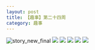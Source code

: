 ```yaml
---
layout: post
title: 【趣事】第二十四周
category: 趣事
---
```

![story_new_final](http://rdr022gcy.hd-bkt.clouddn.com/img/story_new_final_0322.png)
![](http://rc5p5sl4z.hd-bkt.clouddn.com/img/jin-220611-1.jpg)
![](http://rc5p5sl4z.hd-bkt.clouddn.com/img/funny-220611-1.jpg)
![](http://rc5p5sl4z.hd-bkt.clouddn.com/img/funny-220611-2.jpg)
![](http://rc5p5sl4z.hd-bkt.clouddn.com/img/funny-220611-3.jpg)
![](http://rc5p5sl4z.hd-bkt.clouddn.com/img/factors-220522-1.jpg)

  




